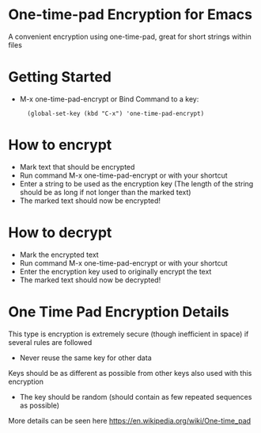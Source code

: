 # One-time-pad Encryption for Emacs
A convenient encryption using one-time-pad, great for short strings within files

# Getting Started
* M-x one-time-pad-encrypt or Bind Command to a key:

        (global-set-key (kbd "C-x") 'one-time-pad-encrypt)

# How to encrypt
* Mark text that should be encrypted
* Run command M-x one-time-pad-encrypt or with your shortcut
* Enter a string to be used as the encryption key (The length of the string should be as long if not longer than the marked text)
* The marked text should now be encrypted!

# How to decrypt
* Mark the encrypted text
* Run command M-x one-time-pad-encrypt or with your shortcut
* Enter the encryption key used to originally encrypt the text
* The marked text should now be decrypted!

# One Time Pad Encryption Details
This type is encryption is extremely secure (though inefficient in space) if several rules are followed
* Never reuse the same key for other data

Keys should be as different as possible from other keys also used with this encryption

* The key should be random (should contain as few repeated sequences as possible)

More details can be seen here
https://en.wikipedia.org/wiki/One-time_pad